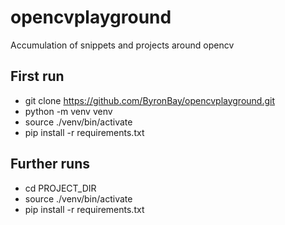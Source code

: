 # opencvplayground
Accumulation of snippets and projects around opencv

## First run

* git clone https://github.com/ByronBay/opencvplayground.git
* python -m venv venv
* source ./venv/bin/activate
* pip install -r requirements.txt

## Further runs

* cd PROJECT_DIR
* source ./venv/bin/activate
* pip install -r requirements.txt
